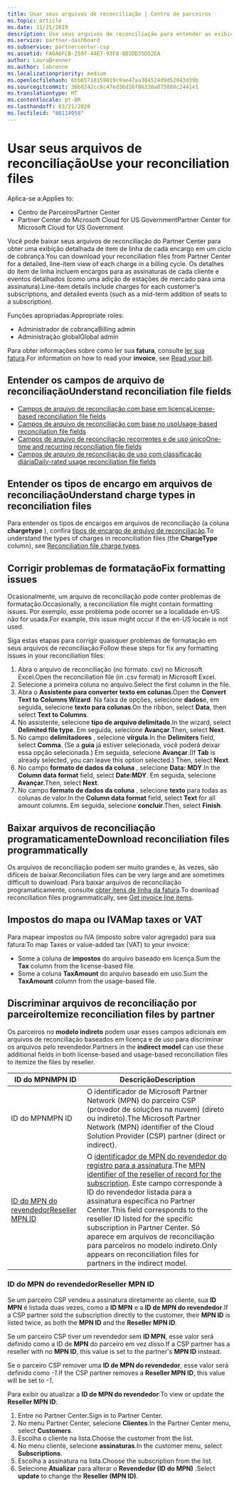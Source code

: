 ```yaml
---
title: Usar seus arquivos de reconciliação | Centro de parceiros
ms.topic: article
ms.date: 11/21/2019
description: Use seus arquivos de reconciliação para entender as exibições detalhadas do item de linha dos encargos do Partner Center.
ms.service: partner-dashboard
ms.subservice: partnercenter-csp
ms.assetid: FA6A6FCB-2597-44E7-93F8-8D1DD35D52EA
author: LauraBrenner
ms.author: labrenne
ms.localizationpriority: medium
ms.openlocfilehash: 6bb65718159019c9ae47aa384524d9d52043d39b
ms.sourcegitcommit: 36b8242cc8c47ed36d16f86338a075080c2441e1
ms.translationtype: MT
ms.contentlocale: pt-BR
ms.lasthandoff: 03/21/2020
ms.locfileid: "80114958"
---
```

# <a name="use-your-reconciliation-files"></a><span data-ttu-id="bc698-103">Usar seus arquivos de reconciliação</span><span class="sxs-lookup"><span data-stu-id="bc698-103">Use your reconciliation files</span></span>

<span data-ttu-id="bc698-104">Aplica-se a:</span><span class="sxs-lookup"><span data-stu-id="bc698-104">Applies to:</span></span>

- <span data-ttu-id="bc698-105">Centro de Parceiros</span><span class="sxs-lookup"><span data-stu-id="bc698-105">Partner Center</span></span>
- <span data-ttu-id="bc698-106">Partner Center do Microsoft Cloud for US Government</span><span class="sxs-lookup"><span data-stu-id="bc698-106">Partner Center for Microsoft Cloud for US Government</span></span>

<span data-ttu-id="bc698-107">Você pode baixar seus arquivos de reconciliação do Partner Center para obter uma exibição detalhada de item de linha de cada encargo em um ciclo de cobrança.</span><span class="sxs-lookup"><span data-stu-id="bc698-107">You can download your reconciliation files from Partner Center for a detailed, line-item view of each charge in a billing cycle.</span></span> <span data-ttu-id="bc698-108">Os detalhes do item de linha incluem encargos para as assinaturas de cada cliente e eventos detalhados (como uma adição de estações de mercado para uma assinatura).</span><span class="sxs-lookup"><span data-stu-id="bc698-108">Line-item details include charges for each customer's subscriptions, and detailed events (such as a mid-term addition of seats to a subscription).</span></span>

<span data-ttu-id="bc698-109">Funções apropriadas:</span><span class="sxs-lookup"><span data-stu-id="bc698-109">Appropriate roles:</span></span>

- <span data-ttu-id="bc698-110">Administrador de cobrança</span><span class="sxs-lookup"><span data-stu-id="bc698-110">Billing admin</span></span>
- <span data-ttu-id="bc698-111">Administração global</span><span class="sxs-lookup"><span data-stu-id="bc698-111">Global admin</span></span>

<span data-ttu-id="bc698-112">Para obter informações sobre como ler sua **fatura**, consulte [ler sua fatura](read-your-bill.md).</span><span class="sxs-lookup"><span data-stu-id="bc698-112">For information on how to read your **invoice**, see [Read your bill](read-your-bill.md).</span></span>

## <a name="understand-reconciliation-file-fields"></a><span data-ttu-id="bc698-113">Entender os campos de arquivo de reconciliação</span><span class="sxs-lookup"><span data-stu-id="bc698-113">Understand reconciliation file fields</span></span>

- [<span data-ttu-id="bc698-114">Campos de arquivo de reconciliação com base em licença</span><span class="sxs-lookup"><span data-stu-id="bc698-114">License-based reconciliation file fields</span></span>](license-based-recon-files.md)
- [<span data-ttu-id="bc698-115">Campos de arquivo de reconciliação com base no uso</span><span class="sxs-lookup"><span data-stu-id="bc698-115">Usage-based reconciliation file fields</span></span>](usage-based-recon-files.md)
- [<span data-ttu-id="bc698-116">Campos de arquivo de reconciliação recorrentes e de uso único</span><span class="sxs-lookup"><span data-stu-id="bc698-116">One-time and recurring reconciliation file fields</span></span>](one-time-recurring-recon-files.md)
- [<span data-ttu-id="bc698-117">Campos de arquivo de reconciliação de uso com classificação diária</span><span class="sxs-lookup"><span data-stu-id="bc698-117">Daily-rated usage reconciliation file fields</span></span>](daily-rated-usage-recon-files.md)

## <a name="understand-charge-types-in-reconciliation-files"></a><span data-ttu-id="bc698-118">Entender os tipos de encargo em arquivos de reconciliação</span><span class="sxs-lookup"><span data-stu-id="bc698-118">Understand charge types in reconciliation files</span></span>

<span data-ttu-id="bc698-119">Para entender os tipos de encargos em arquivos de reconciliação (a coluna **chargetype** ), confira [tipos de encargo de arquivo de reconciliação](recon-file-charge-types.md).</span><span class="sxs-lookup"><span data-stu-id="bc698-119">To understand the types of charges in reconciliation files (the **ChargeType** column), see [Reconciliation file charge types](recon-file-charge-types.md).</span></span>

## <a name="fix-formatting-issues"></a><span data-ttu-id="bc698-120">Corrigir problemas de formatação</span><span class="sxs-lookup"><span data-stu-id="bc698-120">Fix formatting issues</span></span>

<span data-ttu-id="bc698-121">Ocasionalmente, um arquivo de reconciliação pode conter problemas de formatação.</span><span class="sxs-lookup"><span data-stu-id="bc698-121">Occasionally, a reconciliation file might contain formatting issues.</span></span> <span data-ttu-id="bc698-122">Por exemplo, esse problema pode ocorrer se a localidade en-US não for usada.</span><span class="sxs-lookup"><span data-stu-id="bc698-122">For example, this issue might occur if the en-US locale is not used.</span></span>

<span data-ttu-id="bc698-123">Siga estas etapas para corrigir quaisquer problemas de formatação em seus arquivos de reconciliação:</span><span class="sxs-lookup"><span data-stu-id="bc698-123">Follow these steps for fix any formatting issues in your reconciliation files:</span></span>

1. <span data-ttu-id="bc698-124">Abra o arquivo de reconciliação (no formato. csv) no Microsoft Excel.</span><span class="sxs-lookup"><span data-stu-id="bc698-124">Open the reconciliation file (in .csv format) in Microsoft Excel.</span></span>
2. <span data-ttu-id="bc698-125">Selecione a primeira coluna no arquivo.</span><span class="sxs-lookup"><span data-stu-id="bc698-125">Select the first column in the file.</span></span>
3. <span data-ttu-id="bc698-126">Abra o **Assistente para converter texto em colunas**.</span><span class="sxs-lookup"><span data-stu-id="bc698-126">Open the **Convert Text to Columns Wizard**.</span></span> <span data-ttu-id="bc698-127">Na faixa de opções, selecione **dados**e, em seguida, selecione **texto para colunas**.</span><span class="sxs-lookup"><span data-stu-id="bc698-127">On the ribbon, select **Data**, then select **Text to Columns**.</span></span>
4. <span data-ttu-id="bc698-128">No assistente, selecione **tipo de arquivo delimitado**.</span><span class="sxs-lookup"><span data-stu-id="bc698-128">In the wizard, select **Delimited file type**.</span></span> <span data-ttu-id="bc698-129">Em seguida, selecione **Avançar**.</span><span class="sxs-lookup"><span data-stu-id="bc698-129">Then, select **Next**.</span></span>
5. <span data-ttu-id="bc698-130">No campo **delimitadores** , selecione **vírgula**.</span><span class="sxs-lookup"><span data-stu-id="bc698-130">In the **Delimiters** field, select **Comma**.</span></span> <span data-ttu-id="bc698-131">(Se a **guia** já estiver selecionada, você poderá deixar essa opção selecionada.) Em seguida, selecione **Avançar**.</span><span class="sxs-lookup"><span data-stu-id="bc698-131">(If **Tab** is already selected, you can leave this option selected.) Then, select **Next**.</span></span>
6. <span data-ttu-id="bc698-132">No campo **formato de dados da coluna** , selecione **Data: MDY**.</span><span class="sxs-lookup"><span data-stu-id="bc698-132">In the **Column data format** field, select **Date:MDY**.</span></span> <span data-ttu-id="bc698-133">Em seguida, selecione **Avançar**.</span><span class="sxs-lookup"><span data-stu-id="bc698-133">Then, select **Next**.</span></span>
7. <span data-ttu-id="bc698-134">No campo **formato de dados da coluna** , selecione **texto** para todas as colunas de valor.</span><span class="sxs-lookup"><span data-stu-id="bc698-134">In the **Column data format** field, select **Text** for all amount columns.</span></span> <span data-ttu-id="bc698-135">Em seguida, selecione **concluir**.</span><span class="sxs-lookup"><span data-stu-id="bc698-135">Then, select **Finish**.</span></span>

## <a name="download-reconciliation-files-programmatically"></a><span data-ttu-id="bc698-136">Baixar arquivos de reconciliação programaticamente</span><span class="sxs-lookup"><span data-stu-id="bc698-136">Download reconciliation files programmatically</span></span>

<span data-ttu-id="bc698-137">Os arquivos de reconciliação podem ser muito grandes e, às vezes, são difíceis de baixar.</span><span class="sxs-lookup"><span data-stu-id="bc698-137">Reconciliation files can be very large and are sometimes difficult to download.</span></span> <span data-ttu-id="bc698-138">Para baixar arquivos de reconciliação programaticamente, consulte [obter itens de linha da fatura](https://docs.microsoft.com/partner-center/develop/get-invoiceline-items).</span><span class="sxs-lookup"><span data-stu-id="bc698-138">To download reconciliation files programmatically, see [Get invoice line items](https://docs.microsoft.com/partner-center/develop/get-invoiceline-items).</span></span>

## <a name="map-taxes-or-vat"></a><span data-ttu-id="bc698-139">Impostos do mapa ou IVA</span><span class="sxs-lookup"><span data-stu-id="bc698-139">Map taxes or VAT</span></span>

<span data-ttu-id="bc698-140">Para mapear impostos ou IVA (imposto sobre valor agregado) para sua fatura:</span><span class="sxs-lookup"><span data-stu-id="bc698-140">To map Taxes or value-added tax (VAT) to your invoice:</span></span>

- <span data-ttu-id="bc698-141">Some a coluna de **impostos** do arquivo baseado em licença.</span><span class="sxs-lookup"><span data-stu-id="bc698-141">Sum the **Tax** column from the license-based file.</span></span>
- <span data-ttu-id="bc698-142">Some a coluna **TaxAmount** do arquivo baseado em uso.</span><span class="sxs-lookup"><span data-stu-id="bc698-142">Sum the **TaxAmount** column from the usage-based file.</span></span>

## <a name="itemize-reconciliation-files-by-partner"></a><span data-ttu-id="bc698-143">Discriminar arquivos de reconciliação por parceiro</span><span class="sxs-lookup"><span data-stu-id="bc698-143">Itemize reconciliation files by partner</span></span>

<span data-ttu-id="bc698-144">Os parceiros no **modelo indireto** podem usar esses campos adicionais em arquivos de reconciliação baseados em licença e de uso para discriminar os arquivos pelo revendedor.</span><span class="sxs-lookup"><span data-stu-id="bc698-144">Partners in the **indirect model** can use these additional fields in both license-based and usage-based reconciliation files to itemize the files by reseller.</span></span>

| <span data-ttu-id="bc698-145">ID do MPN</span><span class="sxs-lookup"><span data-stu-id="bc698-145">MPN ID</span></span> | <span data-ttu-id="bc698-146">Descrição</span><span class="sxs-lookup"><span data-stu-id="bc698-146">Description</span></span> |
| ------ | ----------- |
| <span data-ttu-id="bc698-147">ID do MPN</span><span class="sxs-lookup"><span data-stu-id="bc698-147">MPN ID</span></span> | <span data-ttu-id="bc698-148">O identificador de Microsoft Partner Network (MPN) do parceiro CSP (provedor de soluções na nuvem) (direto ou indireto).</span><span class="sxs-lookup"><span data-stu-id="bc698-148">The Microsoft Partner Network (MPN) identifier of the Cloud Solution Provider (CSP) partner (direct or indirect).</span></span> |
| [<span data-ttu-id="bc698-149">ID do MPN do revendedor</span><span class="sxs-lookup"><span data-stu-id="bc698-149">Reseller MPN ID</span></span>](#reseller-mpn-id) | <span data-ttu-id="bc698-150">O [identificador de MPN do revendedor do registro para a assinatura](#reseller-mpn-id).</span><span class="sxs-lookup"><span data-stu-id="bc698-150">The [MPN identifier of the reseller of record for the subscription](#reseller-mpn-id).</span></span> <span data-ttu-id="bc698-151">Este campo corresponde à ID do revendedor listada para a assinatura específica no Partner Center.</span><span class="sxs-lookup"><span data-stu-id="bc698-151">This field corresponds to the reseller ID listed for the specific subscription in Partner Center.</span></span> <span data-ttu-id="bc698-152">Só aparece em arquivos de reconciliação para parceiros no modelo indireto.</span><span class="sxs-lookup"><span data-stu-id="bc698-152">Only appears on reconciliation files for partners in the indirect model.</span></span> |

### <a name="reseller-mpn-id"></a><span data-ttu-id="bc698-153">ID do MPN do revendedor</span><span class="sxs-lookup"><span data-stu-id="bc698-153">Reseller MPN ID</span></span>

<span data-ttu-id="bc698-154">Se um parceiro CSP vendeu a assinatura diretamente ao cliente, sua **ID MPN** é listada duas vezes, como a **ID MPN** e a **ID de MPN do revendedor**.</span><span class="sxs-lookup"><span data-stu-id="bc698-154">If a CSP partner sold the subscription directly to the customer, their **MPN ID** is listed twice, as both the **MPN ID** and the **Reseller MPN ID**.</span></span>

<span data-ttu-id="bc698-155">Se um parceiro CSP tiver um revendedor sem **ID MPN**, esse valor será definido como a ID de **MPN** do parceiro em vez disso.</span><span class="sxs-lookup"><span data-stu-id="bc698-155">If a CSP partner has a reseller with no **MPN ID**, this value is set to the partner's **MPN ID** instead.</span></span>

<span data-ttu-id="bc698-156">Se o parceiro CSP remover uma **ID de MPN do revendedor**, esse valor será definido como *-1*.</span><span class="sxs-lookup"><span data-stu-id="bc698-156">If the CSP partner removes a **Reseller MPN ID**, this value will be set to *-1*.</span></span>

<span data-ttu-id="bc698-157">Para exibir ou atualizar a **ID de MPN do revendedor**:</span><span class="sxs-lookup"><span data-stu-id="bc698-157">To view or update the **Reseller MPN ID**:</span></span>

1. <span data-ttu-id="bc698-158">Entre no Partner Center.</span><span class="sxs-lookup"><span data-stu-id="bc698-158">Sign in to Partner Center.</span></span>
2. <span data-ttu-id="bc698-159">No menu Partner Center, selecione **Clientes**.</span><span class="sxs-lookup"><span data-stu-id="bc698-159">In the Partner Center menu, select **Customers**.</span></span>
3. <span data-ttu-id="bc698-160">Escolha o cliente na lista.</span><span class="sxs-lookup"><span data-stu-id="bc698-160">Choose the customer from the list.</span></span>
4. <span data-ttu-id="bc698-161">No menu cliente, selecione **assinaturas**.</span><span class="sxs-lookup"><span data-stu-id="bc698-161">In the customer menu, select **Subscriptions**.</span></span>
5. <span data-ttu-id="bc698-162">Escolha a assinatura na lista.</span><span class="sxs-lookup"><span data-stu-id="bc698-162">Choose the subscription from the list.</span></span>
6. <span data-ttu-id="bc698-163">Selecione **Atualizar** para alterar o **Revendedor (ID do MPN)** .</span><span class="sxs-lookup"><span data-stu-id="bc698-163">Select **update** to change the **Reseller (MPN ID)**.</span></span>
